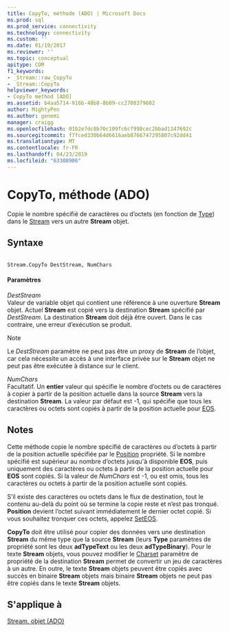 ```yaml
---
title: CopyTo, méthode (ADO) | Microsoft Docs
ms.prod: sql
ms.prod_service: connectivity
ms.technology: connectivity
ms.custom: ''
ms.date: 01/19/2017
ms.reviewer: ''
ms.topic: conceptual
apitype: COM
f1_keywords:
- _Stream::raw_CopyTo
- _Stream::CopyTo
helpviewer_keywords:
- CopyTo method [ADO]
ms.assetid: b4aa5714-916b-48b8-8b09-cc2708379602
author: MightyPen
ms.author: genemi
manager: craigg
ms.openlocfilehash: 01b2e7dc8b70c109fc6cf998cec2bbad1147692c
ms.sourcegitcommit: f7fced330b64d6616aeb8766747295807c92dd41
ms.translationtype: MT
ms.contentlocale: fr-FR
ms.lasthandoff: 04/23/2019
ms.locfileid: "63308906"
---
```

# <a name="copyto-method-ado"></a>CopyTo, méthode (ADO)
Copie le nombre spécifié de caractères ou d’octets (en fonction de [Type](../../../ado/reference/ado-api/type-property-ado-stream.md)) dans le [Stream](../../../ado/reference/ado-api/stream-object-ado.md) vers un autre **Stream** objet.  
  
## <a name="syntax"></a>Syntaxe  
  
```  
  
Stream.CopyTo DestStream, NumChars  
```  
  
#### <a name="parameters"></a>Paramètres  
 *DestStream*  
 Valeur de variable objet qui contient une référence à une ouverture **Stream** objet. Actuel **Stream** est copié vers la destination **Stream** spécifié par *DestStream*. La destination **Stream** doit déjà être ouvert. Dans le cas contraire, une erreur d’exécution se produit.  
  
> [!NOTE]
>  Le *DestStream* paramètre ne peut pas être un proxy de **Stream** de l’objet, car cela nécessite un accès à une interface privée sur le **Stream** objet ne peut pas être exécutée à distance sur le client.  
  
 *NumChars*  
 Facultatif. Un **entier** valeur qui spécifie le nombre d’octets ou de caractères à copier à partir de la position actuelle dans la source **Stream** vers la destination **Stream**. La valeur par défaut est -1, qui spécifie que tous les caractères ou octets sont copiés à partir de la position actuelle pour [EOS](../../../ado/reference/ado-api/eos-property.md).  
  
## <a name="remarks"></a>Notes  
 Cette méthode copie le nombre spécifié de caractères ou d’octets à partir de la position actuelle spécifiée par le [Position](../../../ado/reference/ado-api/position-property-ado.md) propriété. Si le nombre spécifié est supérieur au nombre d’octets jusqu'à disponible **EOS**, puis uniquement des caractères ou octets à partir de la position actuelle pour **EOS** sont copiés. Si la valeur de *NumChars* est -1, ou est omis, tous les caractères ou octets à partir de la position actuelle sont copiés.  
  
 S’il existe des caractères ou octets dans le flux de destination, tout le contenu au-delà du point où se termine la copie reste et n’est pas tronqué. **Position** devient l’octet suivant immédiatement le dernier octet copié. Si vous souhaitez tronquer ces octets, appelez [SetEOS](../../../ado/reference/ado-api/seteos-method.md).  
  
 **CopyTo** doit être utilisé pour copier des données vers une destination **Stream** du même type que la source **Stream** (leurs **Type** paramètres de propriété sont les deux **adTypeText** ou les deux **adTypeBinary**). Pour le texte **Stream** objets, vous pouvez modifier le [Charset](../../../ado/reference/ado-api/charset-property-ado.md) paramètre de propriété de la destination **Stream** permet de convertir un jeu de caractères à un autre. En outre, le texte **Stream** objets peuvent être copiés avec succès en binaire **Stream** objets mais binaire **Stream** objets ne peut pas être copiés dans le texte **Stream**  objets.  
  
## <a name="applies-to"></a>S'applique à  
 [Stream, objet (ADO)](../../../ado/reference/ado-api/stream-object-ado.md)
